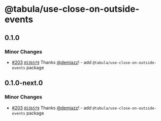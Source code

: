 # @tabula/use-close-on-outside-events

## 0.1.0

### Minor Changes

- [#203](https://github.com/ReTable/ui-kit/pull/203) [`853b5f9`](https://github.com/ReTable/ui-kit/commit/853b5f9e8562e7b01f9c1defafd550bdf3f236d2) Thanks [@demiazz](https://github.com/demiazz)! - add `@tabula/use-close-on-outside-events` package

## 0.1.0-next.0

### Minor Changes

- [#203](https://github.com/ReTable/ui-kit/pull/203) [`853b5f9`](https://github.com/ReTable/ui-kit/commit/853b5f9e8562e7b01f9c1defafd550bdf3f236d2) Thanks [@demiazz](https://github.com/demiazz)! - add `@tabula/use-close-on-outside-events` package
